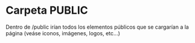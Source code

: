 
# Carpeta PUBLIC

Dentro de /public irían todos los elementos públicos que se cargarían a la página (veáse iconos, imágenes, logos, etc...)
